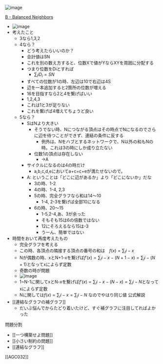 
![image](https://gyazo.com/e76108ab5d4311843730df54423d5dc2/thumb/1000)

[B - Balanced Neighbors](https://atcoder.jp/contests/agc032/tasks/agc032_b)
- ![image](https://gyazo.com/3f912a7e570eb817ebab2122ec066518/thumb/1000)
- 考えたこと
    - 3なら1,3,2
    - 4なら？
        - どう考えたらいいのか？
        - 合計値はSN
        - これを別の数え方すると、位数Xで値がYならXYを周囲に分配する
        - つまり位数をDiとすれば
            - $\sum_i iD_i = SN$
        - すべての位数が1の時、左辺は10で右辺は4S
        - 辺を一本追加すると2箇所の位数が増える
        - 16を目指すなら2と4を繋げばいい
        - 1,2,4,3
        - これは1と3が足りない
        - これを繋げば4増えてちょうど良い
    - 5なら？
        - SはNより大きい
            - そうでない時、Nにつながる頂点はその時点でNになるのでさらに辺を待つことができず、連結の条件に反する
                - 例外は、Nをハブとするネットワークで、N以外の和もNの時。これは3の時にしか成り立たない
            - 位数1の頂点は存在しない
                - →A
        - サイクルになるのは4の時だけ
            - a,b,c,d,eにおいてa+c=c+eが満たせないので。
        - A: ということは「どこに辺があるか」より「どこにないか」だな
            - 3の時、1-2
            - 4の時、1-4, 2,3
            - 5の時、完全グラフなら和は14〜10
                - 1-4, 2-3を繋げば全部10になる
            - 6の時、20〜15
                - 1-5,2-4,あ、3が余った
                - そもそも15は6の倍数ではない
                - 12にそろえるなら15は-3
                - うーん、簡単ではない
- 時間をおいて再度考えたもの
    - 完全グラフを考える
    - この時、各頂点の隣接する頂点の番号の和は　$f(x)=\sum_i i - x$
    - Nが偶数の時、xとN+1-xを繋げば$f'(x)=\sum_i i - x - (N + 1 - x) = \sum_i i - (N + 1)$となってxによらず定数
    - 奇数の時が問題
    - ![image](https://gyazo.com/e76108ab5d4311843730df54423d5dc2/thumb/1000)
    - 1~N-1に関してxとN-xを繋げば$f'(x)=\sum_i i - x - (N - x) = \sum_i i - N$となってxによらず定数
    - Nに関しては$f(x) = \sum_i i - x = \sum_i i - N$ なのでやはり同じ値
公式解説
- [[連結なグラフの補グラフ]]
    - だいぶ悩んでからたどり着いたけど、すぐ補グラフに注目してればよかった

問題分割
- [[一つ構築せよ問題]]
- [[小さい制約の問題]]
- [[連結なグラフ]]

[[AGC032]]
